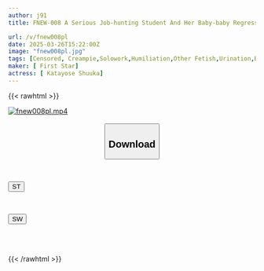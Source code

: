 ```yaml
---
author: j91
title: FNEW-008 A Serious Job-hunting Student And Her Baby-baby Regression, Sexual Liberation In Diapers (female Brat 23) Shuuka Katayose

url: /v/fnew008pl
date: 2025-03-26T15:22:00Z
image: "fnew008pl.jpg"
tags: [Censored, Creampie,Solowork,Humiliation,Other Fetish,Urination,Business Attire	]
maker: [ First Star]
actress: [ Katayose Shuuka]
---
```



{{< rawhtml >}}

<div class="video" data-videoid="qarjLJaWk2tzmoJ">
    <a href="javascript:;">
        <img src="/v/fnew008pl/fnew008pl.jpg" width="WIDTH" height="HEIGHT" alt="fnew008pl.mp4" loading="lazy">
    </a>
</div>

<script type="text/javascript" src="https://j91.asia/asset/on-demand-st.js"></script>

<br>
  <link rel="stylesheet" href="https://j91.asia/asset/bs5.css">
  
  <center>
  <button class="btn btn-primary" type="button" data-bs-toggle="collapse" data-bs-target=".multi-collapse" aria-expanded="false" aria-controls="multiCollapseExample1 multiCollapseExample2"><h2>Download</h2></button></center>
</p>
<div class="row">
  <div class="col">
    <div class="collapse multi-collapse" id="multiCollapseExample1">
      <div class="card card-body">
	      	      <br>
<div class="buttons">  
<p><a href="/v/fnew008pl/st.html" target="_blank"><button class="btn-hover color-3"><i class="fa fa-download"></i> ST</button></a></p></div>
    </div>
  </div>
</div>
  <div class="col">
    <div class="collapse multi-collapse" id="multiCollapseExample2">
      <div class="card card-body">
	      <br>
<div class="buttons">
<p><a href="/v/fnew008pl/sw.html" target="_blank"><button class="btn-hover color-2"><i class="fa fa-download"></i> SW</button></a></p></div>
<br><br>
      </div>
    </div>
  </div>
</div>

{{< /rawhtml >}}